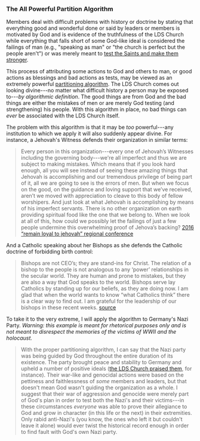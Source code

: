 ### The All Powerful Partition Algorithm

Members deal with difficult problems with history or doctrine by stating that everything good and wonderful done or said by leaders or members is motivated by God and is evidence of the truthfulness of the LDS Church while everything that falls short of some God-like ideal is considered the failings of man (e.g., "speaking as man" or "the church is perfect but the people aren't") or was merely meant to [test the Saints and make them stronger](https://www.reddit.com/r/exmormon/comments/7c3b57/thoughts_been_having_good_convos_with_tbm_gf_shes/).

This process of attributing some actions to God and others to man, or good actions as blessings and bad actions as tests, may be viewed as an extremely powerful [partitioning algorithm](https://stackoverflow.com/a/4578605/422075).  The LDS Church comes out looking divine---no matter what difficult history a person may be exposed to---_by algorithmic definition_.  The good things are from God and the bad things are either the mistakes of men or are merely God testing (and strengthening) his people.  With this algorithm in place, no bad things can *ever* be associated with the LDS Church itself.

The problem with this algorithm is that it may be _too_ powerful---any institution to which we apply it will also suddenly appear divine.  For instance, a Jehovah's Witness defends their organization in similar terms:

> Every person in this organization---every one of Jehovah’s Witnesses including the governing body---we're all imperfect and thus we are subject to making mistakes. Which means that if you look hard enough, all you will see instead of seeing these amazing things that Jehovah is accomplishing and our tremendous privilege of being part of it, all we are going to see is the errors of men. But when we focus on the good, on the guidance and loving support that we’ve received, aren’t we moved with appreciation to cleave to this body of fellow worshipers. And just look at what Jehovah is accomplishing by means of his imperfect servants. There is no other organization on earth providing spiritual food like the one that we belong to. When we look at all of this, how could we possibly let the failings of just a few people undermine this overwhelming proof of Jehova’s backing? [2016 “remain loyal to jehovah” regional conference](https://www.youtube.com/watch?v=c7GYXS5lhPc)

And a Catholic speaking about her Bishops as she defends the Catholic doctrine of forbidding birth control:

> Bishops are not CEO’s; they are stand-ins for Christ. The relation of a bishop to the people is not analogous to any ‘power’ relationships in the secular world. They are human and prone to mistakes, but they are also a way that God speaks to the world. Bishops serve lay Catholics by standing up for our beliefs, as they are doing now. I am glad that when the world wants to know “what Catholics think” there is a clear way to find out. I am grateful for the leadership of our bishops in these recent weeks. [source](https://www.onfaith.co/onfaith/2012/02/22/in-defense-of-the-catholic-church/11150)

To take it to the very extreme, I will apply the algorithm to Germany's Nazi Party.  *Warning: this example is meant for rhetorical purposes only and is not meant to disrespect the memories of the victims of WWII and the holocaust.*

> With the proper partitioning algorithm, I can say that the Nazi party was being guided by God throughout the entire duration of its existence.  The party brought peace and stability to Germany and upheld a number of positive ideals ([the LDS Church praised them](http://www.mormonthink.com/glossary/hitler.htm), for instance).  Their war-like and genocidal actions were based on the pettiness and faithlessness of _some_ members and leaders, but that doesn't mean God wasn't guiding the organization as a whole. I suggest that their war of aggression and genocide were merely part of God's plan in order to test both the Nazi's and their victims---in these circumstances _everyone_ was able to prove their allegiance to God and grow in character (in this life or the next) in their extremities.  Only rabid anti-Nazi's (you know, the ones who left it but couldn't leave it alone) would ever twist the historical record enough in order to find fault with God's own Nazi party.
